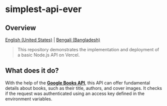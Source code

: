 # simplest-api-ever

## Overview

[English (United States)][1] | [Bengali (Bangladesh)][2]

> This repository demonstrates the implementation and deployment of a basic Node.js API on Vercel.

## What does it do?

With the help of the [**Google Books API**][3], this API can offer fundamental details about books, such as their title, authors, and cover images. It checks if the request was authenticated using an access key defined in the environment variables.

<!-- links go here -->

[1]: https://github.com/ShadowShahriar/simplest-api-ever
[2]: https://github.com/ShadowShahriar/simplest-api-ever/blob/main/Readme-bn.md
[3]: https://developers.google.com/books/docs/v1/using
